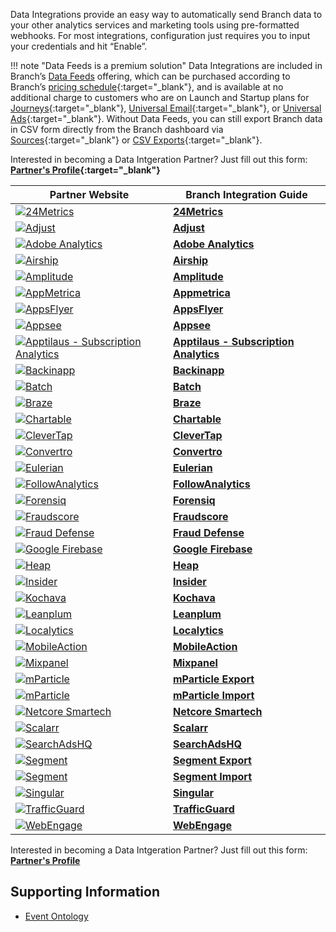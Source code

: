 Data Integrations provide an easy way to automatically send Branch data to your other analytics services and marketing tools using pre-formatted webhooks. For most integrations, configuration just requires you to input your credentials and hit “Enable”.

!!! note "Data Feeds is a premium solution"
    Data Integrations are included in Branch’s [Data Feeds](/exports/data-feeds/) offering, which can be purchased according to Branch’s [pricing schedule](https://branch.io/pricing/){:target="\_blank"}, and is available at no additional charge to customers who are on Launch and Startup plans for [Journeys](https://branch.io/journeys/){:target="\_blank"}, [Universal Email](https://branch.io/email/){:target="\_blank"}, or [Universal Ads](https://branch.io/attribution/){:target="\_blank"}. Without Data Feeds, you can still export Branch data in CSV form directly from the Branch dashboard via [Sources](https://dashboard.branch.io/sources){:target="\_blank"} or [CSV Exports](https://dashboard.branch.io/data-import-export/csv-exports){:target="\_blank"}.

Interested in becoming a Data Intgeration Partner? Just fill out this form: **[Partner's Profile](https://branch.app.link/tech-partner-signup){:target="\_blank"}**

**Partner Website** | **Branch Integration Guide**
--- | ---
<a href="https://24metrics.com/" target="_blank">![24Metrics](/_assets/img/pages/integrations/logos/24metrics-banner.png)</a>|**[24Metrics](/integrations/24metrics-fraudshield/)**
<a href="https://www.adjust.com/" target="_blank">![Adjust](/_assets/img/pages/integrations/logos/adjust-logo.png)</a>|**[Adjust](/integrations/adjust/)**
<a href="https://my.omniture.com" target="_blank">![Adobe Analytics](/_assets/img/pages/integrations/logos/adobe_analytics.png)</a>|**[Adobe Analytics](/integrations/adobe-analytics/)**
<a href="https://www.urbanairship.com/" target="_blank">![Airship](https://cdn.branch.io/branch-assets/ad-partner-manager//urban_airship-1568181974178.png)</a>|**[Airship](/integrations/airship/)**
<a href="https://amplitude.com" target="_blank">![Amplitude](/_assets/img/pages/integrations/logos/amplitude-logo.png)</a>|**[Amplitude](/integrations/amplitude/)**
<a href="https://appmetrica.yandex.com/" target="_blank">![AppMetrica](/_assets/img/pages/integrations/logos/app_metrica.png)</a>|**[Appmetrica](/integrations/appmetrica/)**
<a href="https://www.appsflyer.com/" target="_blank">![AppsFlyer](/_assets/img/pages/integrations/logos/appsflyer.png)</a>|**[AppsFlyer](/integrations/appsflyer/)**
<a href="https://www.appsee.com/" target="_blank">![Appsee](https://cdn.branch.io/branch-assets/ad-partner-manager/386574786681131050/appsee-1545601680820.png)</a>|**[Appsee](/integrations/appsee/)**
<a href="https://apptilaus.com/" target="_blank">![Apptilaus - Subscription Analytics](https://cdn.branch.io/branch-assets/ad-partner-manager//apptilaus_logo-1562023417593.png)</a>|**[Apptilaus - Subscription Analytics](/integrations/apptilaus/)**
<a href="https://www.backinapp.com" target="_blank">![Backinapp](https://cdn.branch.io/branch-assets/ad-partner-manager/388787843096400122/backinapp-1546469932312.png)</a>|**[Backinapp](/integrations/backinapp/)**
<a href="https://batch.com/" target="_blank">![Batch](https://cdn.branch.io/branch-assets/ad-partner-manager//batch-1563920130951.png)</a>|**[Batch](/integrations/batch/)**
<a href="https://www.braze.com/" target="_blank">![Braze](/_assets/img/pages/integrations/logos/braze.png)</a>|**[Braze](/integrations/braze/)**
<a href="https://chartable.com/" target="_blank">![Chartable](https://cdn.branch.io/branch-assets/ad-partner-manager//Chartable_Logo-1569590745878.png)</a>|**[Chartable](/integrations/chartable/)**
<a href="https://clevertap.com/" target="_blank">![CleverTap](/_assets/img/pages/integrations/logos/clevertap.png)</a>|**[CleverTap](/integrations/clevertap/)**
<a href="https://www.convertro.com/" target="_blank">![Convertro](/_assets/img/pages/integrations/logos/convertro-logo.png)</a>|**[Convertro](/integrations/convertro/)**
<a href="https://www.eulerian.com/en/" target="_blank">![Eulerian](/_assets/img/pages/integrations/logos/eulerian.png)</a>|**[Eulerian](/integrations/eulerian/)**
<a href="https://followanalytics.com/" target="_blank">![FollowAnalytics](https://cdn.branch.io/branch-assets/ad-partner-manager//e1ccbe2b0b70-Fa_logo_500-1559410356923.png)</a>|**[FollowAnalytics](/integrations/followanalytics/)**
<a href="https://impact.com/ad-fraud-detection/" target="_blank">![Forensiq](https://cdn.branch.io/branch-assets/ad-partner-manager//b185ed648c28-Forensiq_logo_web_color-1561594656041.png)</a>|**[Forensiq](/integrations/forensiq/)**
<a href="https://fraudscore.mobi/" target="_blank">![Fraudscore](https://cdn.branch.io/branch-assets/ad-partner-manager//3af6b4003ae9-1600x400-1566744705564.png)</a>|**[Fraudscore](/integrations/fraudscore/)**
<a href="https://www.inmobi.com/" target="_blank">![Fraud Defense](https://cdn.branch.io/branch-assets/ad-partner-manager/388787843096400122/FD_horizontal_png-1545435249497.png)</a>|**[Fraud Defense](/integrations/fraud-defense/)**
<a href="https://firebase.google.com/" target="_blank">![Google Firebase](/_assets/img/pages/integrations/logos/firebase-logo.png)</a>|**[Google Firebase](/integrations/google-firebase/)**
<a href="https://heap.io/" target="_blank">![Heap](https://cdn.branch.io/branch-assets/ad-partner-manager//heap_logo-1564446383572.png)</a>|**[Heap](/integrations/heap/)**
<a href="https://useinsider.com/" target="_blank">![Insider](https://cdn.branch.io/branch-assets/ad-partner-manager//insider_logo_2x-1561003202055.png)</a>|**[Insider](/integrations/insider/)**
<a href="https://www.kochava.com/" target="_blank">![Kochava](/_assets/img/pages/integrations/logos/kochava.png)</a>|**[Kochava](/integrations/kochava/)**
<a href="https://www.leanplum.com/" target="_blank">![Leanplum](/_assets/img/pages/integrations/logos/leanplum.png)</a>|**[Leanplum](/integrations/leanplum/)**
<a href="https://www.localytics.com/" target="_blank">![Localytics](/_assets/img/pages/integrations/logos/localytics.png)</a>|**[Localytics](/integrations/localytics/)**
<a href="https://www.mobileaction.co/" target="_blank">![MobileAction](https://cdn.branch.io/branch-assets/ad-partner-manager//SearchAdsByMobileActionLogo-1550011543924.png)</a>|**[MobileAction](/integrations/mobileaction/)**
<a href="https://mixpanel.com/" target="_blank">![Mixpanel](https://cdn.branch.io/branch-assets/ad-partner-manager//mixpanel-1550716013249.png)</a>|**[Mixpanel](/integrations/mixpanel/)**
<a href="https://www.mparticle.com/" target="_blank">![mParticle](https://cdn.branch.io/branch-assets/ad-partner-manager//mParticle-1552066868841.png)</a>|**[mParticle Export](/integrations/mparticle-export/)**
<a href="https://www.mparticle.com/" target="_blank">![mParticle](https://cdn.branch.io/branch-assets/ad-partner-manager//mParticle-1552066868841.png)</a>|**[mParticle Import](/integrations/mparticle-import/)**
<a href="https://www.netcoresmartech.com/" target="_blank">![Netcore Smartech](https://cdn.branch.io/branch-assets/ad-partner-manager//bcad3b4c0c31-netcore_1527812078091-1567147518764.png)</a>|**[Netcore Smartech](/integrations/netcore-smartech/)**
<a href="https://scalarr.io/" target="_blank">![Scalarr](https://cdn.branch.io/branch-assets/ad-partner-manager//sc-1559415883554.png)</a>|**[Scalarr](/integrations/scalarr/)**
<a href="https://searchadshq.com/" target="_blank">![SearchAdsHQ](https://cdn.branch.io/branch-assets/ad-partner-manager//1479b0002dff-18A02F13_B1DF_40A9_B097_D7421ED91A0B-1559413705882.png)</a>|**[SearchAdsHQ](/integrations/searchadshq/)**
<a href="https://segment.com/" target="_blank">![Segment](/_assets/img/pages/integrations/logos/segment.png)</a>|**[Segment Export](/integrations/segment-export/)**
<a href="https://segment.com/" target="_blank">![Segment](/_assets/img/pages/integrations/logos/segment.png)</a>|**[Segment Import](/integrations/segment-import/)**
<a href="https://www.singular.net/" target="_blank">![Singular](/_assets/img/pages/integrations/logos/singular.png)</a>|**[Singular](/integrations/singular/)**
<a href="https://www.trafficguard.ai/" target="_blank">![TrafficGuard](https://cdn.branch.io/branch-assets/ad-partner-manager//trafficguard-1550889602563.png)</a>|**[TrafficGuard](/integrations/trafficguard/)**
<a href="https://webengage.com/" target="_blank">![WebEngage](https://cdn.branch.io/branch-assets/ad-partner-manager//webengage-1550629207966.png)</a>|**[WebEngage](/integrations/webengage/)**

Interested in becoming a Data Intgeration Partner? Just fill out this form: **[Partner's Profile](https://branch.app.link/ads-partner-signup)**

## Supporting Information
- [Event Ontology](/exports/event_ontology_data_schema/)
